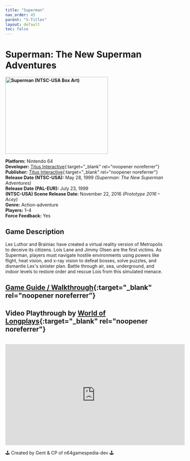```yaml
---
title: "Superman"
nav_order: 45
parent: "S-Titles"
layout: default
toc: false
---
```


# Superman: The New Superman Adventures

<b>
<img src="https://images.launchbox-app.com/36567999-f7d3-45e2-8830-3235af26845a.jpg" alt="Superman (NTSC-USA Box Art)" width="320" height="240" />
</b>

**Platform:** Nintendo 64  
**Developer:** [Titus Interactive](https://en.wikipedia.org/wiki/Titus_Interactive){:target="_blank" rel="noopener noreferrer"}  
**Publisher:** [Titus Interactive](https://en.wikipedia.org/wiki/Titus_Interactive){:target="_blank" rel="noopener noreferrer"}  
**Release Date (NTSC-USA):** May 28, 1999 *(Superman: The New Superman Adventures)*  
**Release Date (PAL-EUR):** July 23, 1999  
**(NTSC-USA) Scene Release Date:** November 22, 2016 *(Prototype 2016 – Acey)*  
**Genre:** Action-adventure  
**Players:** 1–4  
**Force Feedback:** Yes  

## Game Description  
Lex Luthor and Brainiac have created a virtual reality version of Metropolis to deceive its citizens. Lois Lane and Jimmy Olsen are the first victims. As Superman, players must navigate hostile environments using powers like flight, heat vision, and x-ray vision to defeat bosses, solve puzzles, and dismantle Lex's sinister plan. Battle through air, sea, underground, and indoor levels to restore order and rescue Lois from this simulated menace.

## [Game Guide / Walkthrough](https://gamefaqs.gamespot.com/n64/198862-superman-the-new-superman-adventures/faqs/7506){:target="_blank" rel="noopener noreferrer"}

## Video Playthrough by [World of Longplays](https://www.youtube.com/channel/UCVi6ofFy7QyJJrZ9l0-fwbQ){:target="_blank" rel="noopener noreferrer"}  
<br />  
<iframe width="560" height="315" src="https://www.youtube.com/embed/Kn6TH_b1tkU" title="Superman – Longplay Full Walkthrough" frameborder="0" allowfullscreen></iframe>

🕹️ Created by Gent & CP of n64gamespedia-dev 🕹️

<!-- Vault Format: n64gamespedia-dev -->
<!-- Protocol Source: _vault-specs/format-protocol.md -->
